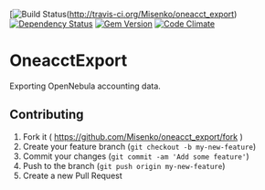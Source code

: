 [![Build Status](https://secure.travis-ci.org/Misenko/oneacct_export.png)(http://travis-ci.org/Misenko/oneacct_export)
[![Dependency Status](https://gemnasium.com/Misenko/oneacct_export.png)](https://gemnasium.com/Misenko/oneacct_export)
[![Gem Version](https://fury-badge.herokuapp.com/rb/oneacct-export.png)](https://badge.fury.io/rb/oneacct-export)
[![Code Climate](https://codeclimate.com/github/Misenko/oneacct_export.png)](https://codeclimate.com/github/Misenko/oneacct_export)

# OneacctExport

Exporting OpenNebula accounting data.

## Contributing

1. Fork it ( https://github.com/Misenko/oneacct_export/fork )
2. Create your feature branch (`git checkout -b my-new-feature`)
3. Commit your changes (`git commit -am 'Add some feature'`)
4. Push to the branch (`git push origin my-new-feature`)
5. Create a new Pull Request
